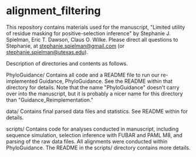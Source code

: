 alignment_filtering
===================

This repository contains materials used for the manuscript, "Limited utility of residue masking for positive-selection inference" by Stephanie J. Spielman, Eric T. Dawson, Claus O. Wilke.
Please direct all questions to Stephanie, at stephanie.spielman@gmail.com (or stephanie.spielman@utexas.edu).

Description of directories and contents as follows.


PhyloGuidance/
	Contains all code and a README file to run our re-implemented Guidance, PhyloGuidance. See the README within that directory for details. Note that the name "PhyloGuidance" doesn't carry over into the manuscript, but it is probably a nicer name for this directory than "Guidance_Reimplementation."

data/
	Contains final parsed data files and statistics. See README within for details.	

scripts/
	Contains code for analyses conducted in manuscript, including sequence simulation, selection inference with FUBAR and PAML M8, and parsing of the raw data files. All alignments were conducted within PhyloGuidance. The README in the scripts/ directory contains more details.